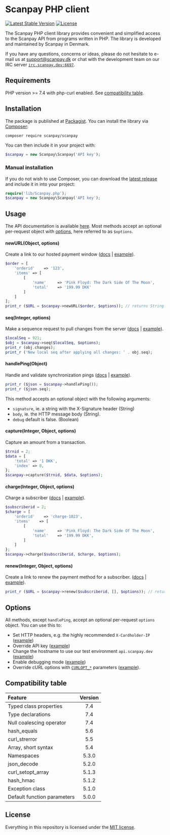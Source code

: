 # Scanpay PHP client

[![Latest Stable Version](https://img.shields.io/github/v/release/scanpay/php-scanpay?cacheSeconds=600)](https://packagist.org/packages/scanpay/scanpay)
[![License](https://img.shields.io/github/license/scanpay/php-scanpay?cacheSeconds=6000)](https://github.com/scanpay/php-scanpay/blob/master/LICENSE)

The Scanpay PHP client library provides convenient and simplified access to the Scanpay API from programs written in PHP. The library is developed and maintained by Scanpay in Denmark.

If you have any questions, concerns or ideas, please do not hesitate to e-mail us at [support@scanpay.dk](mailto:support@scanpay.dk) or chat with the development team on our IRC server [`irc.scanpay.dev:6697`](https://chat.scanpay.dev).

## Requirements

PHP version >= 7.4 with php-curl enabled. See [compatibility table](#compatibility-table).

## Installation

The package is published at [Packagist](https://packagist.org/packages/scanpay/scanpay). You can install the library via [Composer](http://getcomposer.org/):

```bash
composer require scanpay/scanpay
```
You can then include it in your project with:

```php
$scanpay = new Scanpay\Scanpay('API key');
```

### Manual installation

If you do not wish to use Composer, you can download the [latest release](https://github.com/scanpay/php-scanpay/releases) and include it in into your project:

```php
require('lib/Scanpay.php');
$scanpay = new Scanpay\Scanpay('API key');
```

## Usage

The API documentation is available [here](https://docs.scanpay.dev/). Most methods accept an optional per-request object with [options](#options), here referred to as `$options`.

#### newURL(Object, options)

Create a link to our hosted payment window ([docs](https://docs.scanpay.dev/payment-link) \| [example](tests/newURL.php)).

```php
$order = [
    'orderid'    => '123',
    'items' => [
        [
            'name'     => 'Pink Floyd: The Dark Side Of The Moon',
            'total'    => '199.99 DKK'
        ]
    ]
];
print_r ($URL = $scanpay->newURL($order, $options)); // returns String
```

#### seq(Integer, options)

Make a sequence request to pull changes from the server ([docs](https://docs.scanpay.dev/synchronization#sequence-request) \| [example](tests/seq.php)).

```php
$localSeq = 921;
$obj = $scanpay->seq($localSeq, $options);
print_r (obj.changes);
print_r ('New local seq after applying all changes: ' . obj.seq);
```

#### handlePing(Object)

Handle and validate synchronization pings ([docs](https://docs.scanpay.dev/synchronization#ping-service) \| [example](tests/handlePing.php)).
```php
print_r ($json = $scanpay->handlePing());
print_r ($json.seq);
```
This method accepts an optional object with the following arguments:

* `signature`, ie. a string with the X-Signature header (String)
* `body`, ie. the HTTP message body (String).
* `debug` default is false. (Boolean)

#### capture(Integer, Object, options)

Capture an amount from a transaction.

```php
$trnid = 2;
$data = [
    'total' => '1 DKK',
    'index' => 0,
};
$scanpay->capture($trnid, $data, $options);
```

#### charge(Integer, Object, options)

Charge a subscriber ([docs](https://docs.scanpay.dev/subscriptions/charge-subscriber) \| [example](tests/charge.php)).

```php
$subscriberid = 2;
$charge = [
    'orderid'    => 'charge-1023',
    'items'    => [
        [
            'name'     => 'Pink Floyd: The Dark Side Of The Moon',
            'total'    => '199.99 DKK',
        ]
    ]
};
$scanpay->charge($subscriberid, $charge, $options);
```

#### renew(Integer, Object, options)

Create a link to renew the payment method for a subscriber. ([docs](https://docs.scanpay.dev/subscriptions/renew-subscriber) \| [example](tests/renew.php)).

```php
print_r ($URL = $scanpay->renew($subscriberid, [], $options)); // returns String
```

## Options

All methods, except `handlePing`, accept an optional per-request `options` object. You can use this to:

* Set HTTP headers, e.g. the highly recommended `X-Cardholder-IP` ([example](tests/options.php#L17-L22))
* Override API key ([example](tests/options.php#L19))
* Change the hostname to use our test environment `api.scanpay.dev` ([example](tests/options.php#L14))
* Enable debugging mode ([example](tests/options.php#L25))
* Override cURL options with [`CURLOPT_*`](https://php.net/manual/en/function.curl-setopt.php) parameters ([example](tests/options.php#L28-L31)).

## Compatibility table

| Feature                                   | Version |
| :---------------------------------------- | :-----: |
| Typed class properties                    | 7.4     |
| Type declarations                         | 7.4     |
| Null coalescing operator                  | 7.4     |
| hash_equals                               | 5.6     |
| curl_strerror                             | 5.5     |
| Array, short syntax                       | 5.4     |
| Namespaces                                | 5.3.0   |
| json_decode                               | 5.2.0   |
| curl_setopt_array                         | 5.1.3   |
| hash_hmac                                 | 5.1.2   |
| Exception class                           | 5.1.0   |
| Default function parameters               | 5.0.0   |

## License

Everything in this repository is licensed under the [MIT license](LICENSE).
